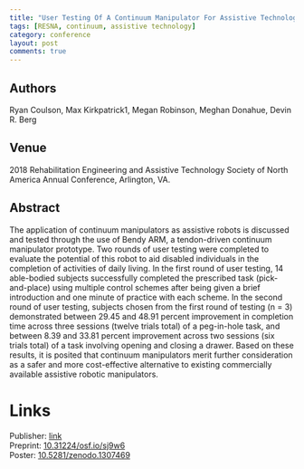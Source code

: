 ```yaml
---
title: "User Testing Of A Continuum Manipulator For Assistive Technology"
tags: [RESNA, continuum, assistive technology]
category: conference
layout: post
comments: true
---
```


## Authors
Ryan Coulson, Max Kirkpatrick1, Megan Robinson, Meghan Donahue, Devin R. Berg

## Venue
2018 Rehabilitation Engineering and Assistive Technology Society of North America Annual Conference, Arlington, VA.

## Abstract

The application of continuum manipulators as assistive robots is discussed and tested through the use of Bendy ARM, a tendon-driven continuum manipulator prototype. Two rounds of user testing were completed to evaluate the potential of this robot to aid disabled individuals in the completion of activities of daily living. In the first round of user testing, 14 able-bodied subjects successfully completed the prescribed task (pick-and-place) using multiple control schemes after being given a brief introduction and one minute of practice with each scheme. In the second round of user testing, subjects chosen from the first round of testing (n = 3) demonstrated between 29.45 and 48.91 percent improvement in completion time across three sessions (twelve trials total) of a peg-in-hole task, and between 8.39 and 33.81 percent improvement across two sessions (six trials total) of a task involving opening and closing a drawer. Based on these results, it is posited that continuum manipulators merit further consideration as a safer and more cost-effective alternative to existing commercially available assistive robotic manipulators.

# Links
Publisher: [link](https://www.resna.org/sites/default/files/conference/2018/emerging_technology/Coulson.html)  
Preprint: [10.31224/osf.io/sj9w6](https://doi.org/10.31224/osf.io/sj9w6)  
Poster: [10.5281/zenodo.1307469](https://doi.org/10.5281/zenodo.1307469)